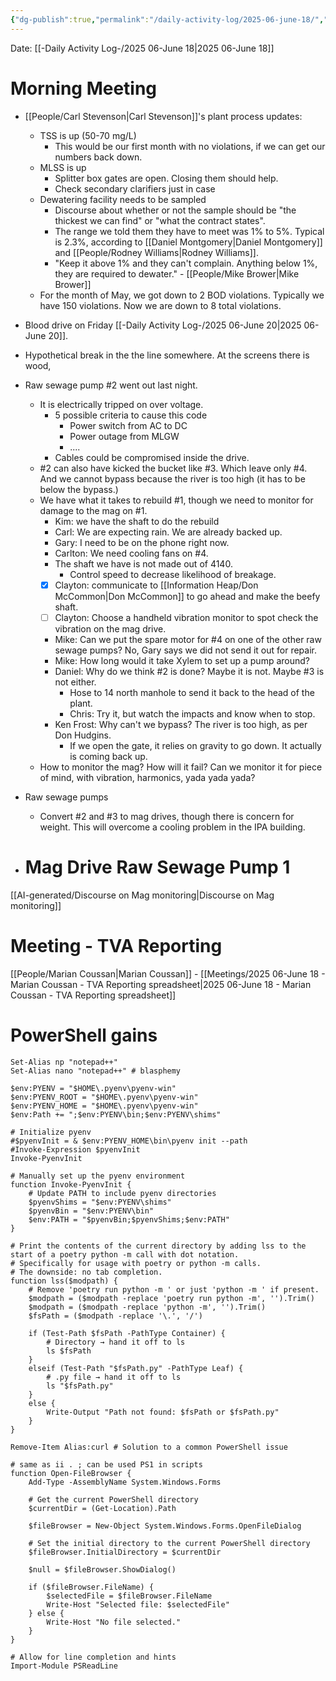 ```yaml
---
{"dg-publish":true,"permalink":"/daily-activity-log/2025-06-june-18/","noteIcon":"","created":"2025-07-07T14:23:43.484-05:00"}
---
```


Date: [[-Daily Activity Log-/2025 06-June 18\|2025 06-June 18]]

# Morning Meeting
- [[People/Carl Stevenson\|Carl Stevenson]]'s plant process updates:
	- TSS is up (50-70 mg/L)
		- This would be our first month with no violations, if we can get our numbers back down.
	- MLSS is up
		- Splitter box gates are open. Closing them should help.
		- Check secondary clarifiers just in case
	- Dewatering facility needs to be sampled
		- Discourse about whether or not the sample should be "the thickest we can find" or "what the contract states".
		- The range we told them they have to meet was 1% to 5%. Typical is 2.3%, according to [[Daniel Montgomery\|Daniel Montgomery]] and [[People/Rodney Williams\|Rodney Williams]].
		- "Keep it above 1% and they can't complain. Anything below 1%, they are required to dewater."  - [[People/Mike Brower\|Mike Brower]]
	- For the month of May, we got down to 2 BOD violations. Typically we have 150 violations. Now we are down to 8 total violations.

- Blood drive on Friday [[-Daily Activity Log-/2025 06-June 20\|2025 06-June 20]].
- Hypothetical break in the the line somewhere. At the screens there is wood,  
- Raw sewage pump #2 went out last night.
	- It is electrically tripped on over voltage.
		- 5 possible criteria to cause this code
			- Power switch from AC to DC
			- Power outage from MLGW
			- ....
		- Cables could be compromised inside the drive.
	- #2 can also have kicked the bucket like #3. Which leave only #4. And we cannot bypass because the river is too high (it has to be below the bypass.)
	- We have what it takes to rebuild #1, though we need to monitor for damage to the mag on #1. 
		- Kim: we have the shaft to do the rebuild
		- Carl: We are expecting rain. We are already backed up.
		- Gary: I need to be on the phone right now.
		- Carlton: We need cooling fans on #4.
		- The shaft we have is not made out of 4140. 
			- Control speed to decrease likelihood of breakage. 
		- [x] Clayton: communicate to [[Information Heap/Don McCommon\|Don McCommon]] to go ahead and make the beefy shaft.
		- [ ] Clayton: Choose a handheld vibration monitor to spot check the vibration on the mag drive.
		- Mike: Can we put the spare motor for #4 on one of the other raw sewage pumps? No, Gary says we did not send it out for repair.
		- Mike: How long would it take Xylem to set up a pump around?
		- Daniel: Why do we think #2 is done? Maybe it is not. Maybe #3 is not either.
			- Hose to 14 north manhole to send it back to the head of the plant.
			- Chris: Try it, but watch the impacts and know when to stop.
		- Ken Frost: Why can't we bypass? The river is too high, as per Don Hudgins.
			- If we open the gate, it relies on gravity to go down. It actually is coming back up.
	- How to monitor the mag? How will it fail? Can we monitor it for piece of mind, with vibration, harmonics, yada yada yada?
- Raw sewage pumps
	- Convert #2 and #3 to mag drives, though there is concern for weight. This will overcome a cooling problem in the IPA building.
- # Mag Drive Raw Sewage Pump 1
[[AI-generated/Discourse on Mag monitoring\|Discourse on Mag monitoring]]


# Meeting -  TVA Reporting
[[People/Marian Coussan\|Marian Coussan]] - [[Meetings/2025 06-June 18 - Marian Coussan - TVA Reporting spreadsheet\|2025 06-June 18 - Marian Coussan - TVA Reporting spreadsheet]]

# PowerShell gains
```
Set-Alias np "notepad++"
Set-Alias nano "notepad++" # blasphemy

$env:PYENV = "$HOME\.pyenv\pyenv-win"
$env:PYENV_ROOT = "$HOME\.pyenv\pyenv-win"
$env:PYENV_HOME = "$HOME\.pyenv\pyenv-win"
$env:Path += ";$env:PYENV\bin;$env:PYENV\shims"
	
# Initialize pyenv
#$pyenvInit = & $env:PYENV_HOME\bin\pyenv init --path
#Invoke-Expression $pyenvInit
Invoke-PyenvInit

# Manually set up the pyenv environment
function Invoke-PyenvInit {
    # Update PATH to include pyenv directories
    $pyenvShims = "$env:PYENV\shims"
    $pyenvBin = "$env:PYENV\bin"
    $env:PATH = "$pyenvBin;$pyenvShims;$env:PATH"
}

# Print the contents of the current directory by adding lss to the start of a poetry python -m call with dot notation.
# Specifically for usage with poetry or python -m calls.
# The downside: no tab completion.
function lss($modpath) {
    # Remove 'poetry run python -m ' or just 'python -m ' if present.
    $modpath = ($modpath -replace 'poetry run python -m', '').Trim()
	$modpath = ($modpath -replace 'python -m', '').Trim()
    $fsPath = ($modpath -replace '\.', '/')

    if (Test-Path $fsPath -PathType Container) {
        # Directory → hand it off to ls
        ls $fsPath
    }
    elseif (Test-Path "$fsPath.py" -PathType Leaf) {
        # .py file → hand it off to ls
        ls "$fsPath.py"
    }
    else {
        Write-Output "Path not found: $fsPath or $fsPath.py"
    }
}

Remove-Item Alias:curl # Solution to a common PowerShell issue

# same as ii . ; can be used PS1 in scripts
function Open-FileBrowser {
    Add-Type -AssemblyName System.Windows.Forms

    # Get the current PowerShell directory
    $currentDir = (Get-Location).Path

    $fileBrowser = New-Object System.Windows.Forms.OpenFileDialog

    # Set the initial directory to the current PowerShell directory
    $fileBrowser.InitialDirectory = $currentDir

    $null = $fileBrowser.ShowDialog()

    if ($fileBrowser.FileName) {
        $selectedFile = $fileBrowser.FileName
        Write-Host "Selected file: $selectedFile"
    } else {
        Write-Host "No file selected."
    }
}

# Allow for line completion and hints
Import-Module PSReadLine
 
```